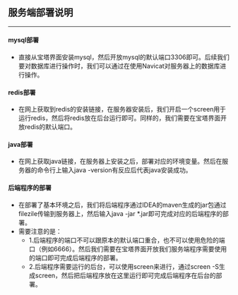 ## 服务端部署说明

---

#### mysql部署

- 直接从宝塔界面安装mysql，然后开放mysql的默认端口3306即可。后续我们要对数据库进行操作时，我们可以通过在使用Navicat对服务器上的数据库进行操作。

#### redis部署

- 在网上获取到redis的安装链接，在服务器安装后，我们开启一个screen用于运行redis，然后将redis放在后台运行即可。同样的，我们需要在宝塔界面开放redis的默认端口。

#### java部署

- 在网上获取java链接，在服务器上安装之后，部署对应的环境变量。然后在服务器的命令行上输入java -version有反应后代表java安装成功。

#### 后端程序的部署

- 在部署了基本环境之后，我们将后端程序通过IDEA的maven生成的jar包通过filezile传输到服务器上，然后输入java -jar *.jar即可完成对应的后端程序的部署。
- 需要注意的是：
  - 1.后端程序的端口不可以跟原本的默认端口重合，也不可以使用危险的端口（例如6666）。然后我们需要在宝塔界面开放我们服务端程序需要使用的端口即可完成后端程序的部署。
  - 2.后端程序需要运行的后台，可以使用screen来进行，通过screen -S生成screen，然后把后端程序放在这里运行即可完成后端程序在后台的部署。